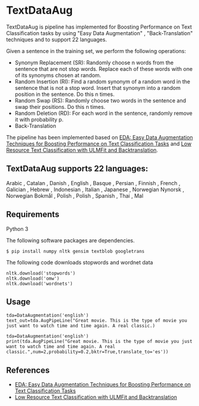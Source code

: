 # TextDataAug

TextDataAug is pipeline has implemented for Boosting Performance on
Text Classification tasks by using "Easy Data Augmentation" , "Back-Translation" techniques and to support 22 languages.

Given a sentence in the training set, we perform the following operations:

* Synonym Replacement (SR): Randomly choose n words from the sentence that are not stop words. Replace each of these words with one of its synonyms chosen at random.
* Random Insertion (RI): Find a random synonym of a random word in the sentence that is not a stop word. Insert that synonym into a random position in the sentence. Do this n times.
* Random Swap (RS): Randomly choose two words in the sentence and swap their positions. Do this n times.
* Random Deletion (RD): For each word in the sentence, randomly remove it with probability p.
* Back-Translation

The pipeline has been implemented based on [EDA: Easy Data Augmentation Techniques for Boosting Performance on Text Classification Tasks](https://arxiv.org/pdf/1901.11196.pdf) and [Low Resource Text Classification with ULMFit and Backtranslation](https://arxiv.org/pdf/1903.09244.pdf).

TextDataAug supports 22 languages:
--
Arabic , Catalan , Danish , English , Basque , Persian , Finnish , French , Galician , Hebrew , Indonesian , Italian , Japanese , Norwegian Nynorsk , Norwegian Bokmål , Polish , Polish , Spanish , Thai , Mal

Requirements
--

Python 3

The following software packages are dependencies.

````
$ pip install numpy nltk gensim textblob googletrans 
````

The following code downloads stopwords and wordnet data

````
nltk.download('stopwords')
nltk.download('omw')
nltk.download('wordnets')
````

Usage
--
````
tda=DataAugmentation('english')
text_out=tda.AugPipeLine("Great movie. This is the type of movie you just want to watch time and time again. A real classic.)
````
````
tda=DataAugmentation('english')
print(tda.AugPipeLine("Great movie. This is the type of movie you just want to watch time and time again. A real classic.",num=2,probability=0.2,bktr=True,translate_to='es'))
````
References
--
* [EDA: Easy Data Augmentation Techniques for Boosting Performance on Text Classification Tasks](https://arxiv.org/pdf/1901.11196.pdf)
* [Low Resource Text Classification with ULMFit and Backtranslation](https://arxiv.org/pdf/1903.09244.pdf)
